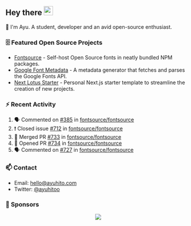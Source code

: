 ## Hey there <img src="https://media.giphy.com/media/hvRJCLFzcasrR4ia7z/giphy.gif" width="25" height="25">

📝 I'm Ayu. A student, developer and an avid open-source enthusiast.

### 🗄 Featured Open Source Projects

- [Fontsource](https://github.com/fontsource/fontsource) - Self-host Open Source fonts in neatly bundled NPM packages.
- [Google Font Metadata](https://github.com/fontsource/google-font-metadata) - A metadata generator that fetches and parses the Google Fonts API.
- [Next Lotus Starter](https://github.com/DecliningLotus/next-lotus-starter) - Personal Next.js starter template to streamline the creation of new projects.

### ⚡ Recent Activity

<!--START_SECTION:activity-->

1. 🗣 Commented on [#385](https://github.com/fontsource/fontsource/issues/385) in [fontsource/fontsource](https://github.com/fontsource/fontsource)
2. ❗️ Closed issue [#712](https://github.com/fontsource/fontsource/issues/712) in [fontsource/fontsource](https://github.com/fontsource/fontsource)
3. 🎉 Merged PR [#733](https://github.com/fontsource/fontsource/pull/733) in [fontsource/fontsource](https://github.com/fontsource/fontsource)
4. 💪 Opened PR [#734](https://github.com/fontsource/fontsource/pull/734) in [fontsource/fontsource](https://github.com/fontsource/fontsource)
5. 🗣 Commented on [#727](https://github.com/fontsource/fontsource/issues/727) in [fontsource/fontsource](https://github.com/fontsource/fontsource)
<!--END_SECTION:activity-->

### 📫 Contact

- Email: hello@ayuhito.com
- Twitter: [@ayuhitoo](https://twitter.com/ayuhitoo)

### :sparkling_heart: Sponsors

<p align="center">
  <a href="https://cdn.jsdelivr.net/gh/ayuhito/ayuhito/sponsors.svg">
    <img src='https://cdn.jsdelivr.net/gh/ayuhito/ayuhito/sponsors.svg'/>
  </a>
</p>
